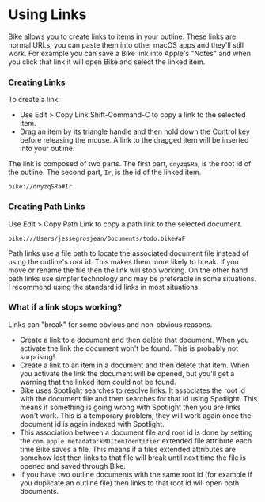 # Using Links

Bike allows you to create links to items in your outline. These links are normal URLs, you can paste them into other macOS apps and they'll still work. For example you can save a Bike link into Apple's "Notes" and when you click that link it will open Bike and select the linked item.

### Creating Links

To create a link:

* Use Edit > Copy Link Shift-Command-C to copy a link to the selected item.
* Drag an item by its triangle handle and then hold down the Control key before releasing the mouse. A link to the dragged item will be inserted into your outline.

The link is composed of two parts. The first part, `dnyzqSRa`, is the root id of the outline. The second part, `Ir`, is the id of the linked item.

```
bike://dnyzqSRa#Ir
```

### Creating Path Links

Use Edit > Copy Path Link to copy a path link to the selected document.

```
bike:///Users/jessegrosjean/Documents/todo.bike#aF
```

Path links use a file path to locate the associated document file instead of using the outline's root id. This makes them more likely to break. If you move or rename the file then the link will stop working. On the other hand path links use simpler technology and may be preferable in some situations. I recommend using the standard id links in most situations.

### What if a link stops working?

Links can "break" for some obvious and non-obvious reasons.

* Create a link to a document and then delete that document. When you activate the link the document won't be found. This is probably not surprising!
* Create a link to an item in a document and then delete that item. When you activate the link the document will be opened, but you'll get a warning that the linked item could not be found.
* Bike uses Spotlight searches to resolve links. It associates the root id with the document file and then searches for that id using Spotlight. This means if something is going wrong with Spotlight then you are links won't work. This is a temporary problem, they will work again once the document id is again indexed with Spotlight.
* This association between a document file and root id is done by setting the `com.apple.metadata:kMDItemIdentifier` extended file attribute each time Bike saves a file. This means if a files extended attributes are somehow lost then links to that file will break until next time the file is opened and saved through Bike.
* If you have two outline documents with the same root id (for example if you duplicate an outline file) then links to that root id will open both documents.
